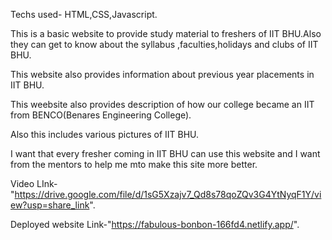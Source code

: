 Techs used- HTML,CSS,Javascript.

This is a basic website to provide study material to freshers of IIT BHU.Also they can get to know about the syllabus ,faculties,holidays and clubs of IIT BHU.

This website also provides information about previous year placements in IIT BHU.

This weebsite also provides description of how our college became an IIT from BENCO(Benares Engineering College).

Also this includes various pictures of IIT BHU.

I want that every fresher coming in IIT BHU can use this website and I want from the mentors to help me mto make this site more better.

Video LInk-"https://drive.google.com/file/d/1sG5Xzajv7_Qd8s78qoZQv3G4YtNyqF1Y/view?usp=share_link".

Deployed website Link-"https://fabulous-bonbon-166fd4.netlify.app/".
